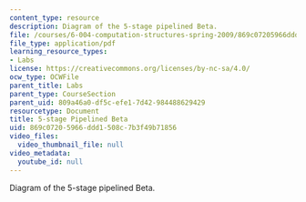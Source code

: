 ```yaml
---
content_type: resource
description: Diagram of the 5-stage pipelined Beta.
file: /courses/6-004-computation-structures-spring-2009/869c07205966ddd1508c7b3f49b71856_MIT6_004s09_lab_pbeta_diagram.pdf
file_type: application/pdf
learning_resource_types:
- Labs
license: https://creativecommons.org/licenses/by-nc-sa/4.0/
ocw_type: OCWFile
parent_title: Labs
parent_type: CourseSection
parent_uid: 809a46a0-df5c-efe1-7d42-984488629429
resourcetype: Document
title: 5-stage Pipelined Beta
uid: 869c0720-5966-ddd1-508c-7b3f49b71856
video_files:
  video_thumbnail_file: null
video_metadata:
  youtube_id: null
---
```

Diagram of the 5-stage pipelined Beta.